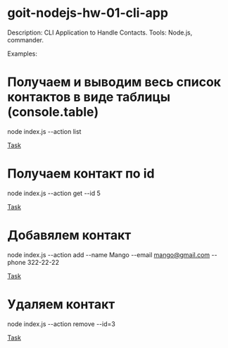 # goit-nodejs-hw-01-cli-app

Description: CLI Application to Handle Contacts.
Tools: Node.js, commander.

Examples:

# Получаем и выводим весь список контактов в виде таблицы (console.table)

node index.js --action list

[Task](./results/hw-01-1.JPG)

# Получаем контакт по id

node index.js --action get --id 5

[Task](./results/hw-01-2.JPG)

# Добавялем контакт

node index.js --action add --name Mango --email mango@gmail.com --phone 322-22-22

[Task](./results/hw-01-3.JPG)

# Удаляем контакт

node index.js --action remove --id=3

[Task](./results/hw-01-4.JPG)

